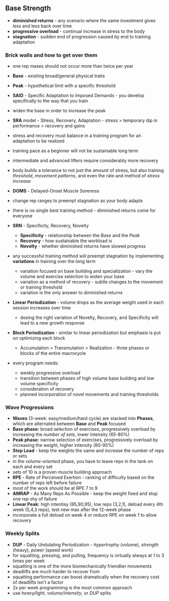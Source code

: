 ## Base Strength


- **diminished returns** - any scenario where the same investment gives less and less back over time
- **progressive overload** - continual increase in stress to the body
- **stagnation** - sudden end of progression caused by end to training adaptation


### Brick walls and how to get over them
- one rep maxes should not occur more than twice per year
- **Base** - existing broad/general physical traits
- **Peak** - hypothetical limit with a specific threshold
- **SAID** - Specific Adaptation to Imposed Demands - you develop specifically to the way that you train
- widen the base in order to increase the peak
- **SRA** model - Stress, Recovery, Adaptation - stress > temporary dip in performance > recovery and gains
- stress and recovery must balance in a training program for an adaptation to be realized
- training pace as a beginner will not be sustainable long term
- intermediate and advanced lifters require considerably more recovery
- body builds a tolerance to not just the *amount* of stress, but also training *threshold*, *movement patterns*, and even the rate and method of *stress increase*
- **DOMS** - Delayed-Onset Muscle Soreness
- change rep ranges to preempt stagnation as your body adapts
- there is no single best training method - diminished returns come for everyone
- **SRN** - Specificity, Recovery, Novelty
  - **Specificity** - relationship between the *Base* and the *Peak*
  - **Recovery** - how sustainable the workload is
  - **Novelty** - whether diminished returns have slowed progress

- any successful training method will preempt stagnation by implementing **variations** in training over the long term
  - variation focused on base building and specialization - vary the volume and exercise selection to widen your base
  - variation as a method of recovery - subtle changes to the movement or training threshold
  - variation is the only answer to diminished returns

- **Linear Periodization** - volume drops as the average weight used in each session increases over time
  - dosing the right variation of Novelty, Recovery, and Specificity will lead to a new growth response
- **Block Periodization** - similar to linear periodization but emphasis is put on optimizing each block
  - Accumulation > Transmutation > Realization - three phases or blocks of the entire macrocycle

- every program needs:
  - weekly progressive overload
  - transition between phases of high volume base building and low volume specificity
  - consideration of recovery
  - planned incorporation of novel movements and training thresholds


### Wave Progressions
- **Waves** (3-week: easy/medium/hard cycle) are stacked into **Phases**, which are alternated between **Base** and **Peak** focused
- **Base phase:** broad selection of exercises, progressively overload by increasing the *number of sets*, lower intensity (65-80%)
- **Peak phase:** narrow selection of exercises, progressively overload by increasing the *weight*, higher intensity (80-95%)
- **Step Load** - keep the weights the same and increase the number of reps or sets
- in the *volume-oriented* phase, you have to leave reps in the tank on each and every set
- sets of 10 is a proven muscle building approach
- **RPE** - Rate of Perceived Exertion - ranking of difficulty based on the number of reps left before failure
- most of the work should be at RPE 7 to 9
- **AMRAP** - As Many Reps As Possible - keep the weight fixed and stop one rep shy of failure
- **Linear Peak:** high intentisy (85,90,95), low reps (3,2,1), deload every 4th week (5,4,3 reps), test new max after the 12-week phase
- incorporate a full deload on week 4 or reduce RPE on week 1 to allow recovery


### Weekly Splits
- **DUP** - Daily Undulating Periodization - *hypertrophy* (volume), *strength* (heavy), *power* (speed work)
- for squatting, pressing, and pulling, frequency is virtually always at 1 to 3 times per week
- squatting is one of the more biomechanically friendlier movements
- deadlifts are much harder to recover from
- squatting performance can boost dramatically when the recovery cost of deadlifts isn't a factor
- 2x per week programming is the most common approach
- use *heavy/light*, *volume/intensity*, or *DUP* splits